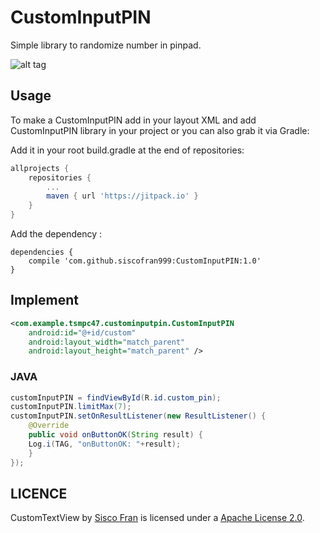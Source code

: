 # CustomInputPIN
Simple library to randomize number in pinpad.

![alt tag](https://raw.githubusercontent.com/siscofran999/CustomInputPIN/master/image/image.jpg)

## Usage
To make a CustomInputPIN add in your layout XML and add CustomInputPIN library in your project or you can also grab it via Gradle:

Add it in your root build.gradle at the end of repositories:

```gradle
allprojects {
	repositories {
		...
		maven { url 'https://jitpack.io' }
	}
}
```

Add the dependency :
```build.gradle(:app)
dependencies {
	compile 'com.github.siscofran999:CustomInputPIN:1.0'
}
```

## Implement
```xml 
<com.example.tsmpc47.custominputpin.CustomInputPIN
    android:id="@+id/custom"
    android:layout_width="match_parent"
    android:layout_height="match_parent" />
```

### JAVA
```Java
customInputPIN = findViewById(R.id.custom_pin);
customInputPIN.limitMax(7);
customInputPIN.setOnResultListener(new ResultListener() {
    @Override
    public void onButtonOK(String result) {
	Log.i(TAG, "onButtonOK: "+result);
    }
});
```
LICENCE
-----

CustomTextView by [Sisco Fran](https://github.com/siscofran999) is licensed under a [Apache License 2.0](http://www.apache.org/licenses/LICENSE-2.0).
